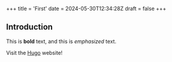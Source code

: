 +++
title = 'First'
date = 2024-05-30T12:34:28Z
draft = false
+++
## Introduction

This is **bold** text, and this is *emphasized* text.

Visit the [Hugo](https://gohugo.io) website!